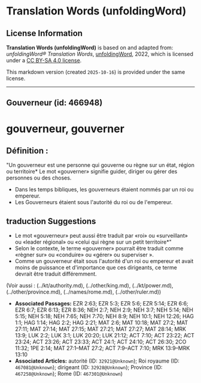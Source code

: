 # Translation Words (unfoldingWord)

## License Information

**Translation Words (unfoldingWord)** is based on and adapted from: _unfoldingWord® Translation Words_, [unfoldingWord](https://unfoldingword.org/utw), 2022, which is licensed under a [CC BY-SA 4.0 license](https://creativecommons.org/licenses/by-sa/4.0/legalcode.en).

This markdown version (created `2025-10-16`) is provided under the same license.



--------------------------------

## Gouverneur (id: 466948)

gouverneur, gouverner
=====================

Définition :
------------

"Un gouverneur est une personne qui gouverne ou règne sur un état, région ou territoire\* Le mot «gouverner» signifie guider, diriger ou gérer des personnes ou des choses.

* Dans les temps bibliques, les gouverneurs étaient nommés par un roi ou empereur.
* Les Gouverneurs étaient sous l'autorité du roi ou de l'empereur.

traduction Suggestions
----------------------

* Le mot «gouverneur» peut aussi être traduit par «roi» ou «surveillant» ou «leader régional» ou «celui qui règne sur un petit territoire\*"
* Selon le contexte, le terme «gouverner» pourrait être traduit comme «règner sur» ou «conduire» ou «gérer» ou superviser ».
* Comme un gouverneur était sous l'autorité d'un roi ou empereur et avait moins de puissance et d'importance que ces dirigeants, ce terme devrait être traduit différemment.

(Voir aussi : (../kt/authority.md), (../other/king.md), (../kt/power.md), (../other/province.md), (../names/rome.md), (../other/ruler.md))

* **Associated Passages:** EZR 2:63; EZR 5:3; EZR 5:6; EZR 5:14; EZR 6:6; EZR 6:7; EZR 6:13; EZR 8:36; NEH 2:7; NEH 2:9; NEH 3:7; NEH 5:14; NEH 5:15; NEH 5:18; NEH 7:65; NEH 7:70; NEH 8:9; NEH 10:1; NEH 12:26; HAG 1:1; HAG 1:14; HAG 2:2; HAG 2:21; MAT 2:6; MAT 10:18; MAT 27:2; MAT 27:11; MAT 27:14; MAT 27:15; MAT 27:21; MAT 27:27; MAT 28:14; MRK 13:9; LUK 2:2; LUK 3:1; LUK 20:20; LUK 21:12; ACT 7:10; ACT 23:22; ACT 23:24; ACT 23:26; ACT 23:33; ACT 24:1; ACT 24:10; ACT 26:30; 2CO 11:32; 1PE 2:14; MAT 27:1–MAT 27:2; ACT 7:9–ACT 7:10; MRK 13:9–MRK 13:10
* **Associated Articles:** autorité (ID: `32921@Unknown`); Roi royaume (ID: `467081@Unknown`); dirigeant (ID: `32928@Unknown`); Province (ID: `467258@Unknown`); Rome (ID: `467301@Unknown`)

